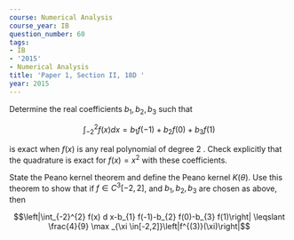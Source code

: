 ```yaml
---
course: Numerical Analysis
course_year: IB
question_number: 60
tags:
- IB
- '2015'
- Numerical Analysis
title: 'Paper 1, Section II, 18D '
year: 2015
---
```




Determine the real coefficients $b_{1}, b_{2}, b_{3}$ such that

$$\int_{-2}^{2} f(x) d x=b_{1} f(-1)+b_{2} f(0)+b_{3} f(1)$$

is exact when $f(x)$ is any real polynomial of degree 2 . Check explicitly that the quadrature is exact for $f(x)=x^{2}$ with these coefficients.

State the Peano kernel theorem and define the Peano kernel $K(\theta)$. Use this theorem to show that if $f \in C^{3}[-2,2]$, and $b_{1}, b_{2}, b_{3}$ are chosen as above, then

$$\left|\int_{-2}^{2} f(x) d x-b_{1} f(-1)-b_{2} f(0)-b_{3} f(1)\right| \leqslant \frac{4}{9} \max _{\xi \in[-2,2]}\left|f^{(3)}(\xi)\right|$$